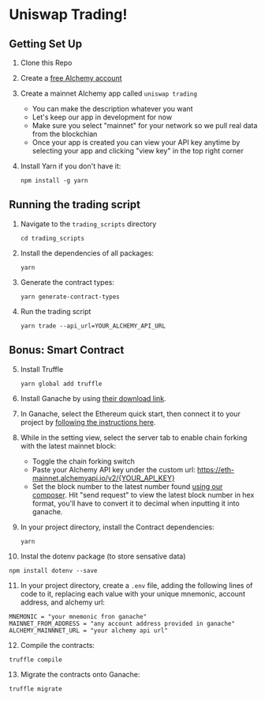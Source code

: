 # Uniswap Trading!

## Getting Set Up

1. Clone this Repo

2. Create a [free Alchemy account](https://dashboard.alchemyapi.io/signup/)

3. Create a mainnet Alchemy app called `uniswap trading`
   - You can make the description whatever you want
   - Let's keep our app in development for now
   - Make sure you select "mainnet" for your network so we pull real data from the blockchian
   - Once your app is created you can view your API key anytime by selecting your app and clicking "view key" in the top right corner
4. Install Yarn if you don't have it:

   ```
   npm install -g yarn
   ```
## Running the trading script

1. Navigate to the `trading_scripts` directory

   ```
   cd trading_scripts
   ```

2. Install the dependencies of all packages:

   ```
   yarn
   ```

3. Generate the contract types:

   ```
   yarn generate-contract-types
   ```

4. Run the trading script
   ```
   yarn trade --api_url=YOUR_ALCHEMY_API_URL
   ``` 
  
## Bonus: Smart Contract 

5. Install Truffle

   ```
   yarn global add truffle
   ```

6. Install Ganache by using [their download link](https://www.trufflesuite.com/ganache).

7. In Ganache, select the Ethereum quick start, then connect it to your project by [following the instructions here](https://www.trufflesuite.com/docs/ganache/truffle-projects/linking-a-truffle-project).

8. While in the setting view, select the server tab to enable chain forking with the latest mainnet block:

   - Toggle the chain forking switch
   - Paste your Alchemy API key under the custom url: https://eth-mainnet.alchemyapi.io/v2/{YOUR_API_KEY}
   - Set the block number to the latest number found [using our composer](https://composer.alchemyapi.io?composer_state=%7B%22network%22%3A0%2C%22methodName%22%3A%22eth_blockNumber%22%2C%22paramValues%22%3A%5B%5D%7D). Hit "send request" to view the latest block number in hex format, you'll have to convert it to decimal when inputting it into ganache.

9. In your project directory, install the Contract dependencies:

   ```
   yarn
   ```

10. Instal the dotenv package (to store sensative data)

```
npm install dotenv --save
```

11. In your project directory, create a `.env` file, adding the following lines of code to it, replacing each value with your unique mnemonic, account address, and alchemy url:

```
MNEMONIC = "your mnemonic fron ganache"
MAINNET_FROM_ADDRESS = "any account address provided in ganache"
ALCHEMY_MAINNNET_URL = "your alchemy api url"
```

12. Compile the contracts:

```
truffle compile
```

13. Migrate the contracts onto Ganache:

```
truffle migrate
```
